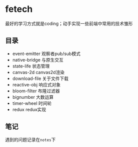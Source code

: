 # fetech

最好的学习方式就是coding；动手实现一些前端中常用的技术雏形

## 目录

* event-emitter 观察者pub/sub模式
* native-bridge 与原生交互
* state-life 状态管理
* canvas-2d canvas2d渲染
* download-file 关于文件下载
* reactive-obj 响应式对象
* bloom-filter 布隆过滤器
* bignumber 大数运算
* timer-wheel 时间轮
* redux redux实现

## 笔记

遇到的问题记录在`notes`下